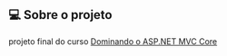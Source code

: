 
## 💻 Sobre o projeto

projeto final do curso [Dominando o ASP.NET MVC Core](https://desenvolvedor.io/curso-online-dominando-o-asp-net-mvc-core)




